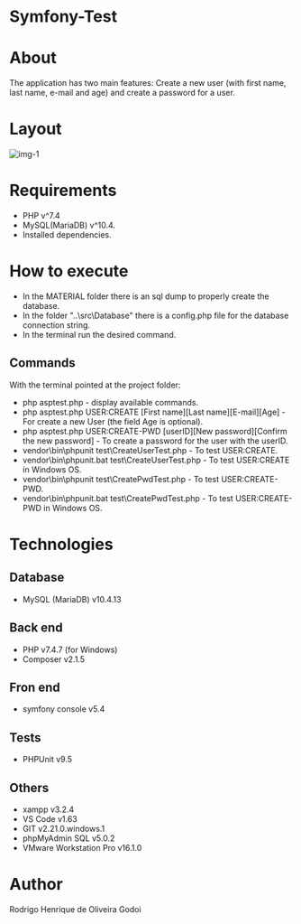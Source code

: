 # Symfony-Test

# About

The application has two main features: Create a new user (with first name, last name, e-mail and age) and create a password for a user.


# Layout
![img-1](https://user-images.githubusercontent.com/31027616/146717769-a0f9d35b-673a-4a82-9a4c-dfff35a9bf0f.png)



# Requirements
- PHP v^7.4
- MySQL(MariaDB) v^10.4.
- Installed dependencies.

# How to execute
- In the MATERIAL folder there is an sql dump to properly create the database.
- In the folder "..\src\Database\" there is a config.php file for the database connection string.
- In the terminal run the desired command.

## Commands
With the terminal pointed at the project folder:
- php asptest.php - display available commands.
- php asptest.php USER:CREATE [First name][Last name][E-mail][Age] - For create a new User (the field Age is optional).
- php asptest.php USER:CREATE-PWD [userID][New password][Confirm the new password] - To create a password for the user with the userID.
- vendor\bin\phpunit test\CreateUserTest.php - To test USER:CREATE.
- vendor\bin\phpunit.bat test\CreateUserTest.php - To test USER:CREATE in Windows OS.
- vendor\bin\phpunit test\CreatePwdTest.php - To test USER:CREATE-PWD.
- vendor\bin\phpunit.bat test\CreatePwdTest.php - To test USER:CREATE-PWD in Windows OS.

# Technologies

## Database
- MySQL (MariaDB) v10.4.13

## Back end
- PHP v7.4.7 (for Windows)
- Composer v2.1.5

## Fron end
- symfony console v5.4

## Tests 
- PHPUnit v9.5

## Others
- xampp v3.2.4
- VS Code v1.63
- GIT v2.21.0.windows.1
- phpMyAdmin SQL v5.0.2
- VMware Workstation Pro v16.1.0 

# Author
Rodrigo Henrique de Oliveira Godoi


